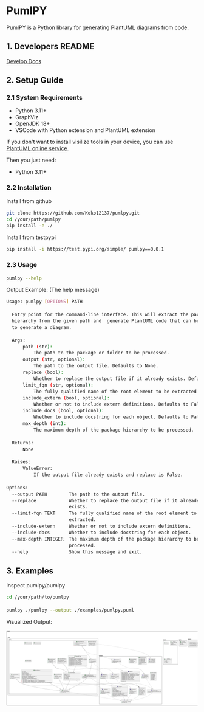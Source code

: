# PumlPY

PumlPY is a Python library for generating PlantUML diagrams from code.

## 1. Developers README

[Develop Docs](./pumlpy/DEV.md)

## 2. Setup Guide

### 2.1 System Requirements

- Python 3.11+
- GraphViz
- OpenJDK 18+
- VSCode with Python extension and PlantUML extension

If you don't want to install visilize tools in your device, you can use [PlantUML online service](https://www.plantuml.com/plantuml/uml/SyfFKj2rKt3CoKnELR1Io4ZDoSa70000).

Then you just need:

- Python 3.11+

### 2.2 Installation

Install from github

```bash
git clone https://github.com/Koko12137/pumlpy.git
cd /your/path/pumlpy
pip install -e ./
```

Install from testpypi

```bash
pip install -i https://test.pypi.org/simple/ pumlpy==0.0.1
```

### 2.3 Usage

```bash
pumlpy --help
```

Output Example: (The help message)
```bash
Usage: pumlpy [OPTIONS] PATH

  Entry point for the command-line interface. This will extract the package
  hierarchy from the given path and  generate PlantUML code that can be used
  to generate a diagram.

  Args:
      path (str): 
          The path to the package or folder to be processed.
      output (str, optional): 
          The path to the output file. Defaults to None. 
      replace (bool):
          Whether to replace the output file if it already exists. Defaults to False. 
      limit_fqn (str, optional): 
          The fully qualified name of the root element to be extracted. Defaults to ''. 
      include_extern (bool, optional): 
          Whether or not to include extern definitions. Defaults to False. 
      include_docs (bool, optional): 
          Whether to include docstring for each object. Defaults to False. 
      max_depth (int): 
          The maximum depth of the package hierarchy to be processed.

  Returns:
      None

  Raises:
      ValueError: 
          If the output file already exists and replace is False. 

Options:
  --output PATH        The path to the output file.
  --replace            Whether to replace the output file if it already
                       exists.
  --limit-fqn TEXT     The fully qualified name of the root element to be
                       extracted.
  --include-extern     Whether or not to include extern definitions.
  --include-docs       Whether to include docstring for each object.
  --max-depth INTEGER  The maximum depth of the package hierarchy to be
                       processed.
  --help               Show this message and exit.
```

## 3. Examples

Inspect pumlpy/pumlpy

```bash
cd /your/path/to/pumlpy     

pumlpy ./pumlpy --output ./examples/pumlpy.puml
```

Visualized Output:

![Example File](./examples/pumlpy.png)
